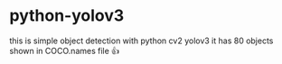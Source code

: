 # python-yolov3
this is simple object detection with python cv2 yolov3 it has 80 objects shown in COCO.names file :+1:
